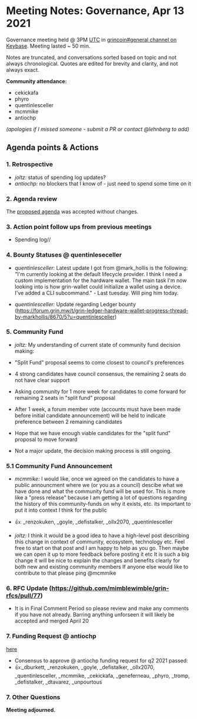 # Meeting Notes: Governance, Apr 13 2021

Governance meeting held @ 3PM [UTC](http://www.timebie.com/std/utc.php) in [grincoin#general channel on Keybase](https://keybase.io/team/grincoin). Meeting lasted ~ 50 min.

Notes are truncated, and conversations sorted based on topic and not always chronological. Quotes are edited for brevity and clarity, and not always exact.

**Community attendance:**
- cekickafa
- phyro
- quentinlesceller
- mcmmike
- antiochp



_(apologies if I missed someone - submit a PR or contact @lehnberg to add)_



## Agenda points & Actions

### 1. Retrospective
- _joltz:_ status of spending log updates?
 - _antiochp:_ no blockers that I know of - just need to spend some time on it



### 2. Agenda review
The [proposed agenda](link::here) was accepted without changes.

### 3. Action point follow ups from previous meetings
 - Spending log//


### 4. Bounty Statuses @ quentinleseceller
- _quentinlesceller:_ Latest update I got from @mark_hollis is the following:
"I'm currently looking at the default lifecycle provider. I think I need a custom implementation for the hardware wallet.
The main task I'm now looking into is how grin-wallet could initialize a wallet using a device. I've added a CLI subcommand." - Last tuesday. Will ping him today.

- _quentinlesceller:_ Update regarding Ledger bounty (https://forum.grin.mw/t/grin-ledger-hardware-wallet-progress-thread-by-markhollis/8670/5?u=quentinlesceller)


### 5. Community Fund
- _joltz:_ My understanding of current state of community fund decision making:
 - "Split Fund" proposal seems to come closest to council's preferences
 - 4 strong candidates have council consensus, the remaining 2 seats do not have clear support
 - Asking community for 1 more week for candidates to come forward for remaining 2 seats in "split fund" proposal
 - After 1 week, a forum member vote (accounts must have been made before initial candidate announcement) will be held to indicate preference between 2 remaining candidates
 - Hope that we have enough viable candidates for the "split fund" proposal to move forward

- Not a major update, the decision making process is still ongoing.


### 5.1 Community Fund Announcement
- _mcmmike:_ I would like, once we agreed on the candidates to have a public announcment where we (or you as a council) descibe what we have done and what the community fund will be used for. This is more like a "press release" because I am getting a lot of questions regarding the history of this community-funds on why it exists, etc. its important to put it into context I think for the public
 - 👍: _renzokuken, _goyle, _defistalker, _ollx2070, _quentinlesceller

- _joltz:_ I think it would be a good idea to have a high-level post describing this change in context of community, ecosystem, technology etc. Feel free to start on that post and I am happy to help as you go. Then maybe we can open it up to more feedback before posting it etc It is such a big change it will be nice to explain the changes and benefits clearly for both new and existing community members
If anyone else would like to contribute to that please ping @mcmmike



### 6. RFC Update (https://github.com/mimblewimble/grin-rfcs/pull/77)

- It is in Final Comment Period so please review and make any comments if you have not already. Barring anything unforseen it will likely be accepted and merged April 20





### 7. Funding Request @ antiochp
[here](https://forum.grin.mw/t/request-for-funding-antioch-apr-jun-q2-2021/871)
- Consensus to approve @ antiochp funding request for q2 2021 passed:
 - 👍:_dburkett,  _renzokuken,  _goyle,  _defistalker,  _ollx2070,  _quentinlesceller, _mcmmike, _cekickafa, _geneferneau, _phyro, _tromp, _defistalker, _dtavarez, _unpourtous

### 7. Other Questions




**Meeting adjourned.**
